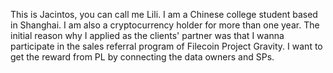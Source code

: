 This is Jacintos, you can call me Lili. I am a Chinese college student based in Shanghai. I am also a cryptocurrency holder for more than one year. The initial reason why I applied as the clients' partner was that I wanna participate in the sales referral program of Filecoin Project Gravity. I want to get the reward from PL by connecting the data owners and SPs.
